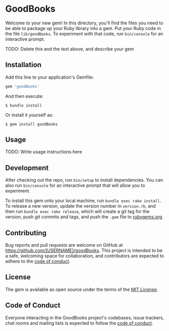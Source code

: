# GoodBooks

Welcome to your new gem! In this directory, you'll find the files you need to be able to package up your Ruby library into a gem. Put your Ruby code in the file `lib/goodBooks`. To experiment with that code, run `bin/console` for an interactive prompt.

TODO: Delete this and the text above, and describe your gem

## Installation

Add this line to your application's Gemfile:

```ruby
gem 'goodBooks'
```

And then execute:

    $ bundle install

Or install it yourself as:

    $ gem install goodBooks

## Usage

TODO: Write usage instructions here

## Development

After checking out the repo, run `bin/setup` to install dependencies. You can also run `bin/console` for an interactive prompt that will allow you to experiment.

To install this gem onto your local machine, run `bundle exec rake install`. To release a new version, update the version number in `version.rb`, and then run `bundle exec rake release`, which will create a git tag for the version, push git commits and tags, and push the `.gem` file to [rubygems.org](https://rubygems.org).

## Contributing

Bug reports and pull requests are welcome on GitHub at https://github.com/[USERNAME]/goodBooks. This project is intended to be a safe, welcoming space for collaboration, and contributors are expected to adhere to the [code of conduct](https://github.com/[USERNAME]/goodBooks/blob/master/CODE_OF_CONDUCT.md).


## License

The gem is available as open source under the terms of the [MIT License](https://opensource.org/licenses/MIT).

## Code of Conduct

Everyone interacting in the GoodBooks project's codebases, issue trackers, chat rooms and mailing lists is expected to follow the [code of conduct](https://github.com/[USERNAME]/goodBooks/blob/master/CODE_OF_CONDUCT.md).
